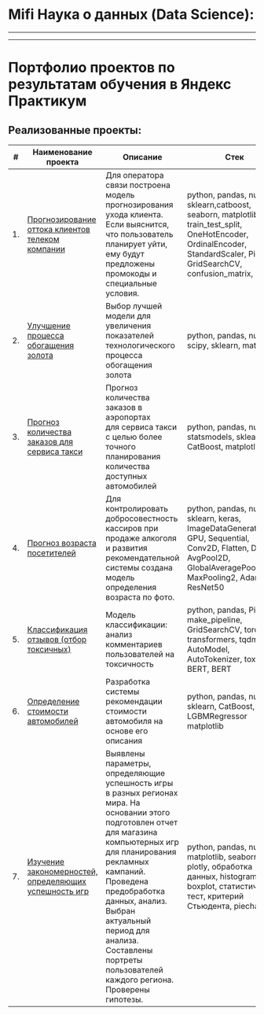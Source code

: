 # Mifi Наука о данных (Data Science):
---
---
# Портфолио проектов по результатам обучения в Яндекс Практикум
## Реализованные проекты:

| #    | Наименование проекта                | Описание                                                     | Стек                                                         | Статус |
| ---- | ------------------------------------------------------------ | ------------------------------------------------------------ | ------------------------------------------------------------ | ------|
| 1.   | [Прогнозирование оттока клиентов телеком компании](https://github.com/ipd0828/portfolio/tree/main/Project-5) | Для оператора связи построена модель прогнозирования ухода клиента. Если выяснится, что пользователь планирует уйти, ему будут предложены промокоды и специальные условия.  | python, pandas, numpy, sklearn,catboost, seaborn, matplotlib, train_test_split, OneHotEncoder, OrdinalEncoder, StandardScaler, Pipeline, GridSearchCV, confusion_matrix, phik | Завершен |
| 2.   | [Улучшение процесса обогащения золота](https://github.com/ipd0828/portfolio/blob/main/Project-2/) | Выбор лучшей модели для увеличения <br/>показателей технологического процесса <br/>обогащения золота | python, pandas, numpy, scipy, sklearn, matplotlib       |  Завершен |
| 3.   | [Прогноз количества заказов для сервиса такси](https://github.com/ipd0828/portfolio/blob/main/Project-3/README.md) | Прогноз количества заказов в аэропортах <br/>для сервиса такси с целью более точного планирования количества доступных автомобилей | python, pandas, numpy, statsmodels, sklearn, CatBoost, matplotlib | Завершен |
| 4.   | [Прогноз возраста посетителей](https://github.com/ipd0828/portfolio/tree/main/project-7) | Для контролировать добросовестность кассиров при продаже алкоголя и развития рекомендательной системы создана модель определения возраста по фото. | python, pandas, numpy, sklearn, keras, ImageDataGenerator, GPU, Sequential, Conv2D, Flatten, Dense, AvgPool2D, GlobalAveragePooling2D, MaxPooling2, Adam, ResNet50  | Завершен |
| 5.   | [Классификация отзывов (отбор токсичных)](https://github.com/ipd0828/portfolio/blob/main/Project-4/README.md) | Модель классификации: анализ комментариев пользователей на токсичность             | python, pandas, Pipeline, make_pipeline, GridSearchCV, torch, transformers, tqdm, AutoModel, AutoTokenizer, toxic-BERT, BERT | Завершен |
| 6.   | [Определение стоимости автомобилей](https://github.com/ipd0828/portfolio/tree/main/Project-6) | Разработка системы рекомендации стоимости автомобиля на основе его описания | python, pandas, numpy, sklearn, CatBoost, LGBMRegressor matplotlib | Завершен |
| 7.   | [Изучение закономерностей, определяющих успешность игр](https://github.com/ipd0828/portfolio/tree/main/Project-2) | Выявлены параметры, определяющие успешность игры в разных регионах мира. На основании этого подготовлен отчет для магазина компьютерных игр для планирования рекламных кампаний. Проведена предобработка данных, анализ. Выбран актуальный период для анализа. Составлены портреты пользователей каждого региона. Проверены гипотезы.             | python, pandas, numpy, matplotlib, seaborn, plotly, обработка данных, histogram, boxplot, статистический тест, критерий Стьюдента, piechart | Завершен |

